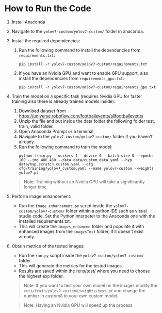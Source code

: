 # How to Run the Code


1. Install Anaconda
2. Navigate to the `yolov7-custom/yolov7-custom/` folder in anaconda.
3. Install the required dependencies:
    1. Run the following command to install the dependencies from `requirements.txt`:
        ```
        pip install -r yolov7-custom/yolov7-custom/requirements.txt
        ```
    2. If you have an Nvidia GPU and want to enable GPU support, also install the dependencies from `requirements_gpu.txt`:
        ```
        pip install -r yolov7-custom/yolov7-custom/requirements_gpu.txt

        ```

4. Train the model on a specific task (requires Nvidia GPU for faster training also there is already trained models inside):
    1. Download dataset from https://universe.roboflow.com/footballevents/allfootballevents
    2. Unzip the file and put  inside the data folder the following folder test, train, valid folder.
    3. Open Anaconda Prompt or a terminal.
    4. Navigate to the `yolov7-custom/yolov7-custom/` folder if you haven't already.
    5. Run the following command to train the model:
        ```
        python train.py --workers 1 --device 0 --batch-size 8 --epochs 100 --img 480 480 --data data/custom_data.yaml --hyp data/hyp.scratch.custom.yaml --cfg cfg/training/yolov7_custom.yaml --name yolov7-custom --weights yolov7.pt
        ```
    > Note: Training without an Nvidia GPU will take a significantly longer time.
   
5. Perform image enhancement:
    * Run the `image_enhancement.py` script inside the `yolov7-custom/yolov7-custom/` folder within a python IDE such as visual studio code. Set the Python interpeter to the Anaconda one with the installed requirements.txt.
    * This will create the `images_enhanced` folder and populate it with enhanced images from the `imagesTest` folder, if it doesn't exist already.

6. Obtain metrics of the tested images:
    * Run the `run.py` script inside the `yolov7-custom/yolov7-custom/` folder.
    * This will generate the metrics for the tested images.
    * Results are saved within the runs/test/ where you need to choose the highest exp folder.
    > Note: If you want to test your own model on the images modify the ```runs/train/yolov7-custom8/weights/best.pt``` and change the number in custom8 to your own custom model.
    
    > Note: Having an Nvidia GPU will speed up the process.


